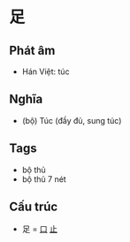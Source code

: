 # 足

## Phát âm
* Hán Việt: túc

## Nghĩa
* (bộ) Túc (đầy đủ, sung túc)

## Tags
* bộ thủ
* bộ thủ 7 nét

## Cấu trúc
* 足 = [口](口.md) [止](止.md)

<script>window.HANZI_FIELD='足';</script>